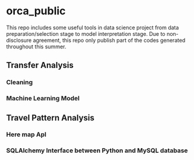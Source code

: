 # orca_public
This repo includes some useful tools in data science project from data preparation/selection stage to model interpretation stage.
Due to non-disclosure agreement, this repo only publish part of the codes generated throughout this summer. 

## Transfer Analysis 
### Cleaning 
### Machine Learning Model 

## Travel Pattern Analysis

### Here map ApI

### SQLAlchemy Interface between Python and MySQL database

